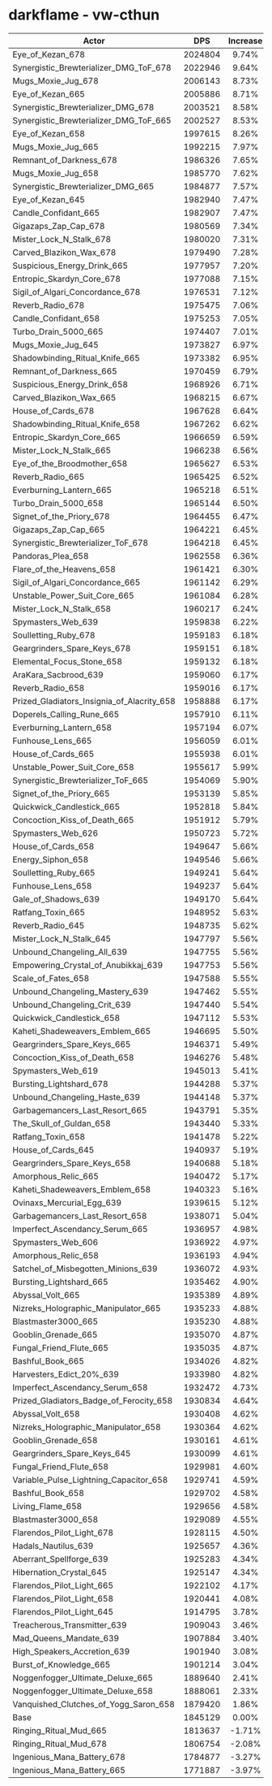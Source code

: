# darkflame - vw-cthun
| Actor | DPS | Increase |
|---|:---:|:---:|
|Eye_of_Kezan_678|2024804|9.74%|
|Synergistic_Brewterializer_DMG_ToF_678|2022946|9.64%|
|Mugs_Moxie_Jug_678|2006143|8.73%|
|Eye_of_Kezan_665|2005886|8.71%|
|Synergistic_Brewterializer_DMG_678|2003521|8.58%|
|Synergistic_Brewterializer_DMG_ToF_665|2002527|8.53%|
|Eye_of_Kezan_658|1997615|8.26%|
|Mugs_Moxie_Jug_665|1992215|7.97%|
|Remnant_of_Darkness_678|1986326|7.65%|
|Mugs_Moxie_Jug_658|1985770|7.62%|
|Synergistic_Brewterializer_DMG_665|1984877|7.57%|
|Eye_of_Kezan_645|1982940|7.47%|
|Candle_Confidant_665|1982907|7.47%|
|Gigazaps_Zap_Cap_678|1980569|7.34%|
|Mister_Lock_N_Stalk_678|1980020|7.31%|
|Carved_Blazikon_Wax_678|1979490|7.28%|
|Suspicious_Energy_Drink_665|1977957|7.20%|
|Entropic_Skardyn_Core_678|1977088|7.15%|
|Sigil_of_Algari_Concordance_678|1976531|7.12%|
|Reverb_Radio_678|1975475|7.06%|
|Candle_Confidant_658|1975253|7.05%|
|Turbo_Drain_5000_665|1974407|7.01%|
|Mugs_Moxie_Jug_645|1973827|6.97%|
|Shadowbinding_Ritual_Knife_665|1973382|6.95%|
|Remnant_of_Darkness_665|1970459|6.79%|
|Suspicious_Energy_Drink_658|1968926|6.71%|
|Carved_Blazikon_Wax_665|1968215|6.67%|
|House_of_Cards_678|1967628|6.64%|
|Shadowbinding_Ritual_Knife_658|1967262|6.62%|
|Entropic_Skardyn_Core_665|1966659|6.59%|
|Mister_Lock_N_Stalk_665|1966238|6.56%|
|Eye_of_the_Broodmother_658|1965627|6.53%|
|Reverb_Radio_665|1965425|6.52%|
|Everburning_Lantern_665|1965218|6.51%|
|Turbo_Drain_5000_658|1965144|6.50%|
|Signet_of_the_Priory_678|1964455|6.47%|
|Gigazaps_Zap_Cap_665|1964221|6.45%|
|Synergistic_Brewterializer_ToF_678|1964218|6.45%|
|Pandoras_Plea_658|1962558|6.36%|
|Flare_of_the_Heavens_658|1961421|6.30%|
|Sigil_of_Algari_Concordance_665|1961142|6.29%|
|Unstable_Power_Suit_Core_665|1961084|6.28%|
|Mister_Lock_N_Stalk_658|1960217|6.24%|
|Spymasters_Web_639|1959838|6.22%|
|Soulletting_Ruby_678|1959183|6.18%|
|Geargrinders_Spare_Keys_678|1959151|6.18%|
|Elemental_Focus_Stone_658|1959132|6.18%|
|AraKara_Sacbrood_639|1959060|6.17%|
|Reverb_Radio_658|1959016|6.17%|
|Prized_Gladiators_Insignia_of_Alacrity_658|1958888|6.17%|
|Doperels_Calling_Rune_665|1957910|6.11%|
|Everburning_Lantern_658|1957194|6.07%|
|Funhouse_Lens_665|1956059|6.01%|
|House_of_Cards_665|1955938|6.01%|
|Unstable_Power_Suit_Core_658|1955617|5.99%|
|Synergistic_Brewterializer_ToF_665|1954069|5.90%|
|Signet_of_the_Priory_665|1953139|5.85%|
|Quickwick_Candlestick_665|1952818|5.84%|
|Concoction_Kiss_of_Death_665|1951912|5.79%|
|Spymasters_Web_626|1950723|5.72%|
|House_of_Cards_658|1949647|5.66%|
|Energy_Siphon_658|1949546|5.66%|
|Soulletting_Ruby_665|1949241|5.64%|
|Funhouse_Lens_658|1949237|5.64%|
|Gale_of_Shadows_639|1949170|5.64%|
|Ratfang_Toxin_665|1948952|5.63%|
|Reverb_Radio_645|1948735|5.62%|
|Mister_Lock_N_Stalk_645|1947797|5.56%|
|Unbound_Changeling_All_639|1947755|5.56%|
|Empowering_Crystal_of_Anubikkaj_639|1947753|5.56%|
|Scale_of_Fates_658|1947588|5.55%|
|Unbound_Changeling_Mastery_639|1947462|5.55%|
|Unbound_Changeling_Crit_639|1947440|5.54%|
|Quickwick_Candlestick_658|1947112|5.53%|
|Kaheti_Shadeweavers_Emblem_665|1946695|5.50%|
|Geargrinders_Spare_Keys_665|1946371|5.49%|
|Concoction_Kiss_of_Death_658|1946276|5.48%|
|Spymasters_Web_619|1945013|5.41%|
|Bursting_Lightshard_678|1944288|5.37%|
|Unbound_Changeling_Haste_639|1944148|5.37%|
|Garbagemancers_Last_Resort_665|1943791|5.35%|
|The_Skull_of_Guldan_658|1943440|5.33%|
|Ratfang_Toxin_658|1941478|5.22%|
|House_of_Cards_645|1940937|5.19%|
|Geargrinders_Spare_Keys_658|1940688|5.18%|
|Amorphous_Relic_665|1940472|5.17%|
|Kaheti_Shadeweavers_Emblem_658|1940323|5.16%|
|Ovinaxs_Mercurial_Egg_639|1939615|5.12%|
|Garbagemancers_Last_Resort_658|1938071|5.04%|
|Imperfect_Ascendancy_Serum_665|1936957|4.98%|
|Spymasters_Web_606|1936922|4.97%|
|Amorphous_Relic_658|1936193|4.94%|
|Satchel_of_Misbegotten_Minions_639|1936072|4.93%|
|Bursting_Lightshard_665|1935462|4.90%|
|Abyssal_Volt_665|1935389|4.89%|
|Nizreks_Holographic_Manipulator_665|1935233|4.88%|
|Blastmaster3000_665|1935230|4.88%|
|Gooblin_Grenade_665|1935070|4.87%|
|Fungal_Friend_Flute_665|1935035|4.87%|
|Bashful_Book_665|1934026|4.82%|
|Harvesters_Edict_20%_639|1933980|4.82%|
|Imperfect_Ascendancy_Serum_658|1932472|4.73%|
|Prized_Gladiators_Badge_of_Ferocity_658|1930834|4.64%|
|Abyssal_Volt_658|1930408|4.62%|
|Nizreks_Holographic_Manipulator_658|1930364|4.62%|
|Gooblin_Grenade_658|1930161|4.61%|
|Geargrinders_Spare_Keys_645|1930099|4.61%|
|Fungal_Friend_Flute_658|1929981|4.60%|
|Variable_Pulse_Lightning_Capacitor_658|1929741|4.59%|
|Bashful_Book_658|1929702|4.58%|
|Living_Flame_658|1929656|4.58%|
|Blastmaster3000_658|1929089|4.55%|
|Flarendos_Pilot_Light_678|1928115|4.50%|
|Hadals_Nautilus_639|1925657|4.36%|
|Aberrant_Spellforge_639|1925283|4.34%|
|Hibernation_Crystal_645|1925147|4.34%|
|Flarendos_Pilot_Light_665|1922102|4.17%|
|Flarendos_Pilot_Light_658|1920441|4.08%|
|Flarendos_Pilot_Light_645|1914795|3.78%|
|Treacherous_Transmitter_639|1909043|3.46%|
|Mad_Queens_Mandate_639|1907884|3.40%|
|High_Speakers_Accretion_639|1901940|3.08%|
|Burst_of_Knowledge_665|1901214|3.04%|
|Noggenfogger_Ultimate_Deluxe_665|1889640|2.41%|
|Noggenfogger_Ultimate_Deluxe_658|1888061|2.33%|
|Vanquished_Clutches_of_Yogg_Saron_658|1879420|1.86%|
|Base|1845129|0.00%|
|Ringing_Ritual_Mud_665|1813637|-1.71%|
|Ringing_Ritual_Mud_678|1806754|-2.08%|
|Ingenious_Mana_Battery_678|1784877|-3.27%|
|Ingenious_Mana_Battery_665|1771887|-3.97%|
